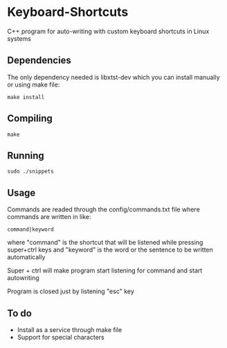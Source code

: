 # Keyboard-Shortcuts
C++ program for auto-writing with custom keyboard shortcuts in Linux systems

## Dependencies
The only dependency needed is libxtst-dev which you can install manually or using make file:
```
make install
```
## Compiling
```
make
```
## Running
```
sudo ./snippets
```
## Usage
Commands are readed through the config/commands.txt file where commands are written in like:
```
command|keyword
```
where "command" is the shortcut that will be listened while pressing super+ctrl keys and "keyword" is the word or the sentence to be written automatically

Super + ctrl will make program start listening for command and start autowriting

Program is closed just by listening "esc" key

## To do
- Install as a service through make file
- Support for special characters
